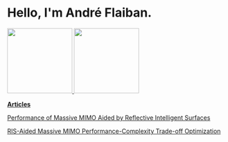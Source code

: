 # Hello, I'm André Flaiban.
<div>
<a href="https://github.com/andref12">
<img height="150em" src="https://github-readme-stats.vercel.app/api/top-langs/?username=andref12&layout=compact&langs_count=7&theme=merko"/>
<img height="150em" src="https://github-readme-stats.vercel.app/api?username=andref12&theme=merko&show_icons=true"/>

</div>


**Articles**

[Performance of Massive MIMO Aided by Reflective Intelligent Surfaces](https://link.springer.com/article/10.1007/s10922-024-09846-4)

[RIS-Aided Massive MIMO Performance-Complexity Trade-off Optimization](https://link.springer.com/article/10.1007/s10922-024-09890-0)
